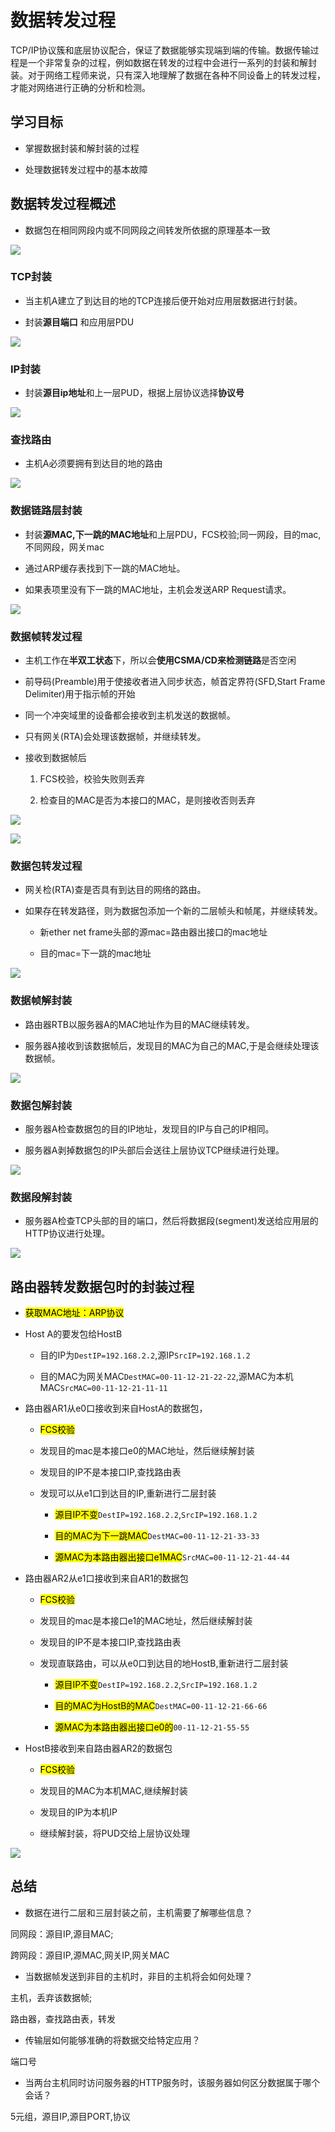 # 数据转发过程

TCP/IP协议簇和底层协议配合，保证了数据能够实现端到端的传输。数据传输过程是一个非常复杂的过程，例如数据在转发的过程中会进行一系列的封装和解封装。对于网络工程师来说，只有深入地理解了数据在各种不同设备上的转发过程，才能对网络进行正确的分析和检测。

## 学习目标

- 掌握数据封装和解封装的过程

- 处理数据转发过程中的基本故障

## 数据转发过程概述

- 数据包在相同网段内或不同网段之间转发所依据的原理基本一致

![](../images/data_transfer.png)

### TCP封装

- 当主机A建立了到达目的地的TCP连接后便开始对应用层数据进行封装。

- 封装**源目端口** 和应用层PDU

![](../images/data_transfer_tcp_encapsulation.png)

### IP封装

- 封装**源目ip地址**和上一层PUD，根据上层协议选择**协议号**

![](../images/data_transfer_ip_encapsulation.png)

### 查找路由

- 主机A必须要拥有到达目的地的路由

![](../images/data_transfer_lookup_route_encapsulation.png)

### 数据链路层封装

- 封装**源MAC,下一跳的MAC地址**和上层PDU，FCS校验;同一网段，目的mac,不同网段，网关mac

- 通过ARP缓存表找到下一跳的MAC地址。

- 如果表项里没有下一跳的MAC地址，主机会发送ARP Request请求。

![](../images/data_transfer_ether_encapsulation.png)

### 数据帧转发过程

- 主机工作在**半双工状态**下，所以会**使用CSMA/CD来检测链路**是否空闲

- 前导码(Preamble)用于使接收者进入同步状态，帧首定界符(SFD,Start Frame Delimiter)用于指示帧的开始

- 同一个冲突域里的设备都会接收到主机发送的数据帧。

- 只有网关(RTA)会处理该数据帧，并继续转发。

- 接收到数据帧后
  
  1. FCS校验，校验失败则丢弃
  
  2. 检查目的MAC是否为本接口的MAC，是则接收否则丢弃

![](../images/data_transfer_frame_encapsulation.png)

![](../images/data_transfer_frame_encapsulation1.png)

### 数据包转发过程

- 网关检(RTA)查是否具有到达目的网络的路由。

- 如果存在转发路径，则为数据包添加一个新的二层帧头和帧尾，并继续转发。
  
  - 新ether net frame头部的源mac=路由器出接口的mac地址
  
  - 目的mac=下一跳的mac地址

![](../images/data_transfer_router.png)

### 数据帧解封装

- 路由器RTB以服务器A的MAC地址作为目的MAC继续转发。

- 服务器A接收到该数据帧后，发现目的MAC为自己的MAC,于是会继续处理该数据帧。

![](../images/data_transfer_frame_decapsulation.png)

### 数据包解封装

- 服务器A检查数据包的目的IP地址，发现目的IP与自己的IP相同。

- 服务器A剥掉数据包的IP头部后会送往上层协议TCP继续进行处理。

![](../images/data_transfer_packet_decapsulation.png)

### 数据段解封装

- 服务器A检查TCP头部的目的端口，然后将数据段(segment)发送给应用层的HTTP协议进行处理。

![](../images/data_transfer_segment_decapsulation.png)

## 路由器转发数据包时的封装过程

- <mark>获取MAC地址：ARP协议</mark>

- Host A的要发包给HostB
  
  - 目的IP为`DestIP=192.168.2.2`,源IP`SrcIP=192.168.1.2`
  
  - 目的MAC为网关MAC`DestMAC=00-11-12-21-22-22`,源MAC为本机MAC`SrcMAC=00-11-12-21-11-11`

- 路由器AR1从e0口接收到来自HostA的数据包，
  
  - <mark>FCS校验</mark>
  
  - 发现目的mac是本接口e0的MAC地址，然后继续解封装
  
  - 发现目的IP不是本接口IP,查找路由表
  
  - 发现可以从e1口到达目的IP,重新进行二层封装
    
    - <mark>源目IP不变</mark>`DestIP=192.168.2.2`,`SrcIP=192.168.1.2`
    
    - <mark>目的MAC为下一跳MAC</mark>`DestMAC=00-11-12-21-33-33`
    
    - <mark>源MAC为本路由器出接口e1MAC</mark>`SrcMAC=00-11-12-21-44-44`

- 路由器AR2从e1口接收到来自AR1的数据包
  
  - <mark>FCS校验</mark>
  
  - 发现目的mac是本接口e1的MAC地址，然后继续解封装
  
  - 发现目的IP不是本接口IP,查找路由表
  
  - 发现直联路由，可以从e0口到达目的地HostB,重新进行二层封装
    
    - <mark>源目IP不变</mark>`DestIP=192.168.2.2`,`SrcIP=192.168.1.2`
    
    - <mark>目的MAC为HostB的MAC</mark>`DestMAC=00-11-12-21-66-66`
    
    - <mark>源MAC为本路由器出接口e0的</mark>`00-11-12-21-55-55`

- HostB接收到来自路由器AR2的数据包
  
  - <mark>FCS校验</mark>
  
  - 发现目的MAC为本机MAC,继续解封装
  
  - 发现目的IP为本机IP
  
  - 继续解封装，将PUD交给上层协议处理

![](../images/data_transfer_router_encapsulation.png)



## 总结



- 数据在进行二层和三层封装之前，主机需要了解哪些信息？

同网段：源目IP,源目MAC;

跨网段：源目IP,源MAC,网关IP,网关MAC

- 当数据帧发送到非目的主机时，非目的主机将会如何处理？

主机，丢弃该数据帧;

路由器，查找路由表，转发

- 传输层如何能够准确的将数据交给特定应用？

端口号

- 当两台主机同时访问服务器的HTTP服务时，该服务器如何区分数据属于哪个会话？

5元组，源目IP,源目PORT,协议
